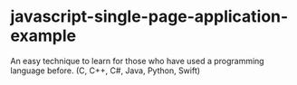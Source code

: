 # javascript-single-page-application-example
An easy technique to learn for those who have used a programming language before. (C, C++, C#, Java, Python, Swift)
